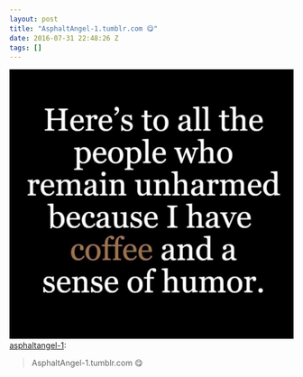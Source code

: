 ```yaml
---
layout: post
title: "AsphaltAngel-1.tumblr.com 😋"
date: 2016-07-31 22:48:26 Z
tags: []
---
```

![](/media/2016/07/148267216769.jpg)
[asphaltangel-1](http://asphaltangel-1.tumblr.com/post/148243367345/asphaltangel-1tumblrcom):

> AsphaltAngel-1.tumblr.com 😋
